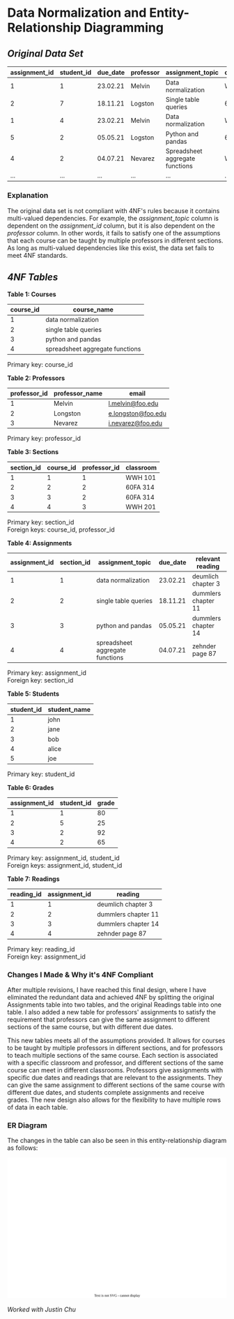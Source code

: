 # Data Normalization and Entity-Relationship Diagramming  
   
  
## _Original Data Set_  
  
| assignment_id | student_id | due_date | professor | assignment_topic                | classroom | grade | relevant_reading    | professor_email   |
| :------------ | :--------- | :------- | :-------- | :------------------------------ | :-------- | :---- | :------------------ | :---------------- |
| 1             | 1          | 23.02.21 | Melvin    | Data normalization              | WWH 101   | 80    | Deumlich Chapter 3  | l.melvin@foo.edu  |
| 2             | 7          | 18.11.21 | Logston   | Single table queries            | 60FA 314  | 25    | Dümmlers Chapter 11 | e.logston@foo.edu |
| 1             | 4          | 23.02.21 | Melvin    | Data normalization              | WWH 101   | 75    | Deumlich Chapter 3  | l.melvin@foo.edu  |
| 5             | 2          | 05.05.21 | Logston   | Python and pandas               | 60FA 314  | 92    | Dümmlers Chapter 14 | e.logston@foo.edu |
| 4             | 2          | 04.07.21 | Nevarez   | Spreadsheet aggregate functions | WWH 201   | 65    | Zehnder Page 87     | i.nevarez@foo.edu |
| ...           | ...        | ...      | ...       | ...                             | ...       | ...   | ...                 | ...               |  
  
### Explanation  
  
The original data set is not compliant with 4NF's rules because it contains multi-valued dependencies. For example, the _assignment_topic_ column is dependent on the _assignment_id_ column, but it is also dependent on the _professor_ column. In other words, it fails to satisfy one of the assumptions that each course can be taught by multiple professors in different sections. As long as multi-valued dependencies like this exist, the data set fails to meet 4NF standards. 
  
  

## _4NF Tables_  
  

**Table 1: Courses**

course_id | course_name
------- | -------
1 | data normalization |
2 | single table queries |
3 | python and pandas |
4 | spreadsheet aggregate functions |  
  
Primary key: course_id  

**Table 2: Professors**  
    
professor_id | professor_name | email
---------|----------|---------
 1 | Melvin | l.melvin@foo.edu
 2 | Longston | e.longston@foo.edu
 3 | Nevarez | i.nevarez@foo.edu  
   
Primary key: professor_id  

**Table 3: Sections**  
  
section_id | course_id | professor_id | classroom
------- | ------- | ------- | -------
1 | 1 | 1 | WWH 101
2 | 2 | 2 | 60FA 314
3 | 3 | 2 | 60FA 314
4 | 4 | 3 | WWH 201  

Primary key: section_id  
Foreign keys: course_id, professor_id  


**Table 4: Assignments**  
  
assignment_id | section_id | assignment_topic | due_date | relevant reading |
------- | ------- | ------- | ------- | ------- |
1 | 1 | data normalization | 23.02.21 | deumlich chapter 3
2 | 2 | single table queries | 18.11.21 | dummlers chapter 11
3 | 3 | python and pandas | 05.05.21 | dummlers chapter 14
4 | 4 | spreadsheet aggregate functions | 04.07.21 | zehnder page 87 
  
Primary key: assignment_id  
Foreign key: section_id  

**Table 5: Students**
     
student_id | student_name
------- | -------
1 | john
2 | jane
3 | bob
4 | alice
5 | joe   

Primary key: student_id  

**Table 6: Grades**

assignment_id | student_id | grade
------- | ------- | -------
1 | 1 | 80
2 | 5 | 25
3 | 2 | 92
4 | 2 | 65

Primary key: assignment_id, student_id  
Foreign keys: assignment_id, student_id  

**Table 7: Readings**

reading_id | assignment_id | reading
------- | ------- | -------
1 | 1 | deumlich chapter 3
2 | 2 | dummlers chapter 11
3 | 3 | dummlers chapter 14
4 | 4 | zehnder page 87  

Primary key: reading_id  
Foreign key: assignment_id  
  
### Changes I Made & Why it's 4NF Compliant  
  
After multiple revisions, I have reached this final design, where I have eliminated the redundant data and achieved 4NF by splitting the original Assignments table into two tables, and the original Readings table into one table. I also added a new table for professors' assignments to satisfy the requirement that professors can give the same assignment to different sections of the same course, but with different due dates.  
  
This new tables meets all of the assumptions provided. It allows for courses to be taught by multiple professors in different sections, and for professors to teach multiple sections of the same course. Each section is associated with a specific classroom and professor, and different sections of the same course can meet in different classrooms. Professors give assignments with specific due dates and readings that are relevant to the assignments. They can give the same assignment to different sections of the same course with different due dates, and students complete assignments and receive grades. The new design also allows for the flexibility to have multiple rows of data in each table.  
  
### ER Diagram  
  
The changes in the table can also be seen in this entity-relationship diagram as follows:  
  

![Diagram](./images/entity.svg)  
  
_Worked with Justin Chu_


  
